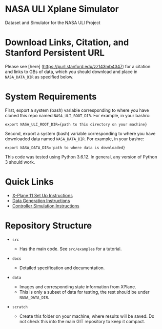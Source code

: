 # NASA ULI Xplane Simulator
Dataset and Simulator for the NASA ULI Project

# Download Links, Citation, and Stanford Persistent URL
Please see [here] (https://purl.stanford.edu/zz143mb4347) for a citation and links to GBs of data, which you should download and place in `NASA_DATA_DIR` as specified below.

# System Requirements
First, export a system (bash) variable corresponding to where you have cloned this repo named `NASA_ULI_ROOT_DIR`. For example, in your bashrc:

`export NASA_ULI_ROOT_DIR={path to this directory on your machine}`

Second, export a system (bash) variable corresponding to where you have downloaded data named `NASA_DATA_DIR`. For example, in your bashrc:

`export NASA_DATA_DIR='path to where data is downloaded}`

This code was tested using Python 3.6.12. In general, any version of Python 3 should work.

# Quick Links
* [X-Plane 11 Set Up Instructions](src/)
* [Data Generation Instructions](src/data_generation)
* [Controller Simulation Instructions](src/simulation)

# Repository Structure
- `src`
    - Has the main code. See `src/examples` for a tutorial.

- `docs`
    - Detailed specification and documentation.

- `data`
    - Images and corresponding state information from XPlane. 
    - This is only a subset of data for testing, the rest should be under `NASA_DATA_DIR`.

- `scratch`
    - Create this folder on your machine, where results will be saved. Do not check this into the main GIT repository to keep it compact.
